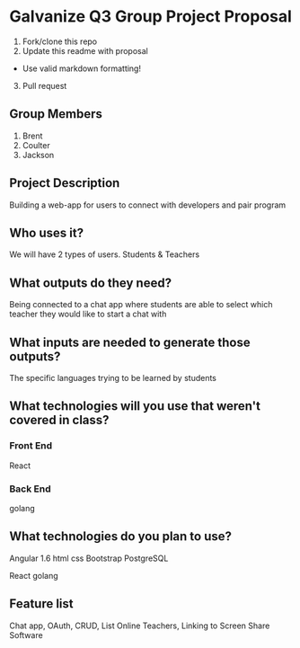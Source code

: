 # Galvanize Q3 Group Project Proposal

1. Fork/clone this repo
2. Update this readme with proposal
  * Use valid markdown formatting!
3. Pull request

## Group Members

1. Brent
2. Coulter
3. Jackson


## Project Description

Building a web-app for users to connect with developers and pair program


## Who uses it?

We will have 2 types of users. Students & Teachers

## What outputs do they need?

Being connected to a chat app where students are able to select which teacher
they would like to start a chat with


## What inputs are needed to generate those outputs?

The specific languages trying to be learned by students


## What technologies will you use that weren't covered in class?

### Front End

React


### Back End
golang



## What technologies do you plan to use?

Angular 1.6
html
css
Bootstrap
PostgreSQL

React
golang


## Feature list

Chat app, OAuth, CRUD, List Online Teachers, Linking to Screen Share Software
